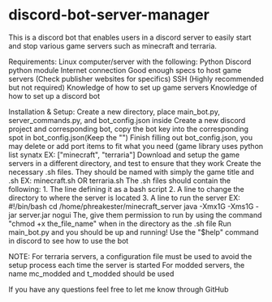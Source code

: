 # discord-bot-server-manager
This is a discord bot that enables users in a discord server to easily start and stop various game servers such as minecraft and terraria.

Requirements:
Linux computer/server with the following:
  Python
  Discord python module
  Internet connection
  Good enough specs to host game servers (Check publisher websites for specifics)
  SSH (Highly recommended but not required)
Knowledge of how to set up game servers
Knowledge of how to set up a discord bot

Installation & Setup:
Create a new directory, place main_bot.py, server_commands.py, and bot_config.json inside
Create a new discord project and corresponding bot, copy the bot key into the corresponding spot in bot_config.json(Keep the "")
Finish filling out bot_config.json, you may delete or add port items to fit what you need (game library uses python list synatx EX: ["minecraft", "terraria"]
Download and setup the game servers in a different directory, and test to ensure that they work
Create the necessary .sh files. They should be named with simply the game title and .sh EX: minecraft.sh OR terraria.sh
The .sh files should contain the following: 1. The line defining it as a bash script 2. A line to change the directory to where the server is located 3. A line to run the server
EX:
#!/bin/bash
cd /home/phreakester/minecraft_server
java -Xmx1G -Xms1G -jar server.jar nogui
The, give them permission to run by using the command "chmod +x the_file_name" when in the directory as the .sh file
Run main_bot.py and you should be up and running! Use the "$help" command in discord to see how to use the bot

NOTE:
For terraria servers, a configuration file must be used to avoid the setup process each time the server is started
For modded servers, the name mc_modded and t_modded should be used

If you have any questions feel free to let me know through GitHub
